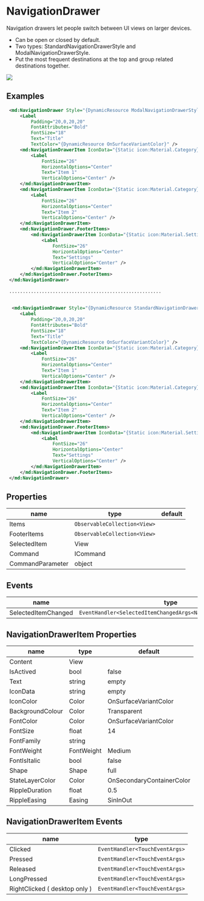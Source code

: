 # NavigationDrawer

Navigation drawers let people switch between UI views on larger devices.



- Can be open or closed by default.
- Two types: StandardNavigationDrawerStyle and ModalNavigationDrawerStyle.
- Put the most frequent destinations at the top and group related destinations together.



![](/assets/navigation-drawers.png)


## Examples

```xml
 <md:NavigationDrawer Style="{DynamicResource ModalNavigationDrawerStyle}">
     <Label
         Padding="20,0,20,20"
         FontAttributes="Bold"
         FontSize="18"
         Text="Title"
         TextColor="{DynamicResource OnSurfaceVariantColor}" />
     <md:NavigationDrawerItem IconData="{Static icon:Material.Category}" Text="Item 1">
         <Label
             FontSize="26"
             HorizontalOptions="Center"
             Text="Item 1"
             VerticalOptions="Center" />
     </md:NavigationDrawerItem>
     <md:NavigationDrawerItem IconData="{Static icon:Material.Category}" Text="Item 22">
         <Label
             FontSize="26"
             HorizontalOptions="Center"
             Text="Item 2"
             VerticalOptions="Center" />
     </md:NavigationDrawerItem>
     <md:NavigationDrawer.FooterItems>
         <md:NavigationDrawerItem IconData="{Static icon:Material.Settings}" Text="Settings">
             <Label
                 FontSize="26"
                 HorizontalOptions="Center"
                 Text="Settings"
                 VerticalOptions="Center" />
         </md:NavigationDrawerItem>
     </md:NavigationDrawer.FooterItems>
 </md:NavigationDrawer>
 
 ........................................................
 
 
  <md:NavigationDrawer Style="{DynamicResource StandardNavigationDrawerStyle}">
     <Label
         Padding="20,0,20,20"
         FontAttributes="Bold"
         FontSize="18"
         Text="Title"
         TextColor="{DynamicResource OnSurfaceVariantColor}" />
     <md:NavigationDrawerItem IconData="{Static icon:Material.Category}" Text="Item 1">
         <Label
             FontSize="26"
             HorizontalOptions="Center"
             Text="Item 1"
             VerticalOptions="Center" />
     </md:NavigationDrawerItem>
     <md:NavigationDrawerItem IconData="{Static icon:Material.Category}" Text="Item 22">
         <Label
             FontSize="26"
             HorizontalOptions="Center"
             Text="Item 2"
             VerticalOptions="Center" />
     </md:NavigationDrawerItem>
     <md:NavigationDrawer.FooterItems>
         <md:NavigationDrawerItem IconData="{Static icon:Material.Settings}" Text="Settings">
             <Label
                 FontSize="26"
                 HorizontalOptions="Center"
                 Text="Settings"
                 VerticalOptions="Center" />
         </md:NavigationDrawerItem>
     </md:NavigationDrawer.FooterItems>
 </md:NavigationDrawer>
```



## Properties

| name                    | type                         | default              |
| ----------------------- | ---------------------------- | -------------------- |
| Items                   | `ObservableCollection<View>` |                      |
| FooterItems             | `ObservableCollection<View>` |                      |
| SelectedItem            | View                         |                      |
| Command                 | ICommand                     |                      |
| CommandParameter        | object                       |                      |



## Events

| name                | type                                         |
| ------------------- | -------------------------------------------- |
| SelectedItemChanged | `EventHandler<SelectedItemChangedArgs<NavigationDrawerItem>>` |



## NavigationDrawerItem Properties

| name                 | type      | default                 |
| -------------------- | --------- | ----------------------- |
| Content              | View      |                         |
| IsActived            | bool      | false |
| Text                 | string    | empty                   |
| IconData             | string    | empty                   |
| IconColor | Color | OnSurfaceVariantColor |
| BackgroundColour     | Color     | Transparent             |
| FontColor        | Color       | OnSurfaceVariantColor |
| FontSize         | float       | 14       |
| FontFamily       | string      |          |
| FontWeight       | FontWeight  | Medium |
| FontIsItalic     | bool        | false    |
| Shape            | Shape       | full    |
| StateLayerColor  | Color       | OnSecondaryContainerColor |
| RippleDuration   | float       | 0.5      |
| RippleEasing     | Easing      | SinInOut |



## NavigationDrawerItem Events

| name                        | type                           |
| --------------------------- | ------------------------------ |
| Clicked                     | `EventHandler<TouchEventArgs>` |
| Pressed                     | `EventHandler<TouchEventArgs>` |
| Released                    | `EventHandler<TouchEventArgs>` |
| LongPressed                 | `EventHandler<TouchEventArgs>` |
| RightClicked ( desktop only ) | `EventHandler<TouchEventArgs>` |